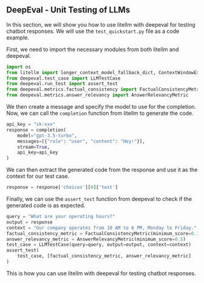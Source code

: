 ## DeepEval - Unit Testing of LLMs

In this section, we will show you how to use litellm with deepeval for testing chatbot responses. We will use the `test_quickstart.py` file as a code example.

First, we need to import the necessary modules from both litellm and deepeval.

```python
import os
from litellm import longer_context_model_fallback_dict, ContextWindowExceededError, completion
from deepeval.test_case import LLMTestCase
from deepeval.run_test import assert_test
from deepeval.metrics.factual_consistency import FactualConsistencyMetric
from deepeval.metrics.answer_relevancy import AnswerRelevancyMetric
```

We then create a message and specify the model to use for the completion.
Now, we can call the `completion` function from litellm to generate the code.

```python
api_key = "sk-xxx"
response = completion(
    model="gpt-3.5-turbo", 
    messages=[{"role": "user", "content": "Hey!"}], 
    stream=True, 
    api_key=api_key
)
```

We can then extract the generated code from the response and use it as the context for our test case.

```python
response = response['choices'][0]['text']
```

Finally, we can use the `assert_test` function from deepeval to check if the generated code is as expected.

```python
query = "What are your operating hours?"
output = response
context = "Our company operates from 10 AM to 6 PM, Monday to Friday."
factual_consistency_metric = FactualConsistencyMetric(minimum_score=0.3)
answer_relevancy_metric = AnswerRelevancyMetric(minimum_score=0.5)
test_case = LLMTestCase(query=query, output=output, context=context)
assert_test(
    test_case, [factual_consistency_metric, answer_relevancy_metric]
)
```

This is how you can use litellm with deepeval for testing chatbot responses.

